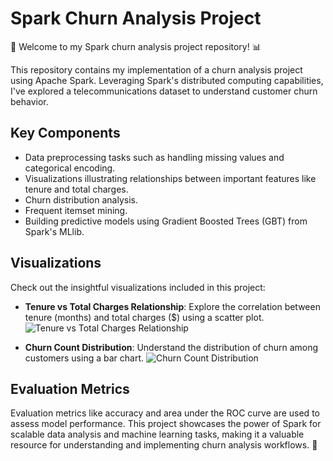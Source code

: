 # Spark Churn Analysis Project

🚀 Welcome to my Spark churn analysis project repository! 📊

This repository contains my implementation of a churn analysis project using Apache Spark. Leveraging Spark's distributed computing capabilities, I've explored a telecommunications dataset to understand customer churn behavior. 

## Key Components

- Data preprocessing tasks such as handling missing values and categorical encoding.
- Visualizations illustrating relationships between important features like tenure and total charges.
- Churn distribution analysis.
- Frequent itemset mining.
- Building predictive models using Gradient Boosted Trees (GBT) from Spark's MLlib.

## Visualizations

Check out the insightful visualizations included in this project:

- **Tenure vs Total Charges Relationship**: Explore the correlation between tenure (months) and total charges ($) using a scatter plot.
  ![Tenure vs Total Charges Relationship](/path/to/tenure_vs_total_charges.png)

- **Churn Count Distribution**: Understand the distribution of churn among customers using a bar chart.
  ![Churn Count Distribution](/path/to/churn_count_distribution.png)

## Evaluation Metrics

Evaluation metrics like accuracy and area under the ROC curve are used to assess model performance. This project showcases the power of Spark for scalable data analysis and machine learning tasks, making it a valuable resource for understanding and implementing churn analysis workflows. 🌟
